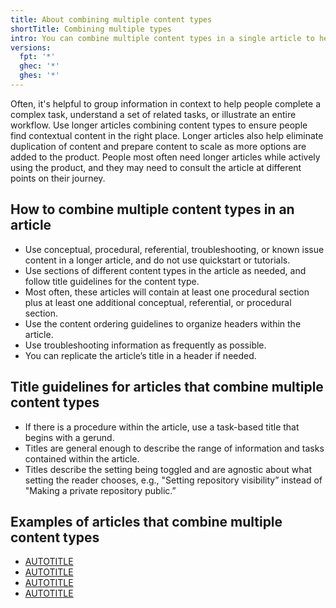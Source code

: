 ```yaml
---
title: About combining multiple content types
shortTitle: Combining multiple types
intro: You can combine multiple content types in a single article to help people complete complex tasks.
versions:
  fpt: '*'
  ghec: '*'
  ghes: '*'
---
```


Often, it's helpful to group information in context to help people complete a complex task, understand a set of related tasks, or illustrate an entire workflow. Use longer articles combining content types to ensure people find contextual content in the right place. Longer articles also help eliminate duplication of content and prepare content to scale as more options are added to the product. People most often need longer articles while actively using the product, and they may need to consult the article at different points on their journey.

## How to combine multiple content types in an article

* Use conceptual, procedural, referential, troubleshooting, or known issue content in a longer article, and do not use quickstart or tutorials.
* Use sections of different content types in the article as needed, and follow title guidelines for the content type.
* Most often, these articles will contain at least one procedural section plus at least one additional conceptual, referential, or procedural section.
* Use the content ordering guidelines to organize headers within the article.
* Use troubleshooting information as frequently as possible.
* You can replicate the article’s title in a header if needed.

## Title guidelines for articles that combine multiple content types

* If there is a procedure within the article, use a task-based title that begins with a gerund.
* Titles are general enough to describe the range of information and tasks contained within the article.
* Titles describe the setting being toggled and are agnostic about what setting the reader chooses, e.g., "Setting repository visibility” instead of "Making a private repository public.”

## Examples of articles that combine multiple content types

* [AUTOTITLE](/repositories/managing-your-repositorys-settings-and-features/managing-repository-settings/setting-repository-visibility)
* [AUTOTITLE](/enterprise-cloud@latest/admin/policies/enforcing-policies-for-your-enterprise/enforcing-repository-management-policies-in-your-enterprise)
* [AUTOTITLE](/free-pro-team@latest/billing/managing-billing-for-your-github-account/upgrading-your-github-subscription)
* [AUTOTITLE](/enterprise-server@latest/admin/configuration/enabling-and-scheduling-maintenance-mode)
